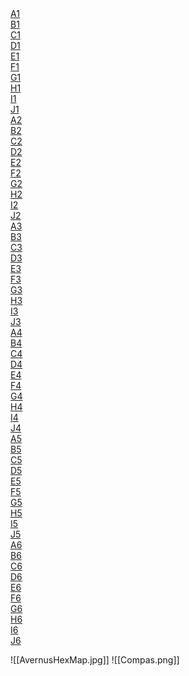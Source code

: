 <div class="honeycomb">
    <div class="hexagon">
        <div class="hexagontent">
            <a href="obsidian://open?vault-notes&file=Hexes\A1. Топь Авернуса.md">
                A1
            </a>
        </div>
    </div>
    <div class="hexagon">
        <div class="hexagontent">
            <a href="obsidian://open?vault-notes&file=Hexes\B1. Башня Аркона.md">
                B1
            </a>
        </div>
    </div>
    <div class="hexagon">
        <div class="hexagontent empty">
            <a href="obsidian://open?vault-notes&file=">
                C1
            </a>
        </div>
    </div>
    <div class="hexagon">
        <div class="hexagontent empty">
            <a href="obsidian://open?vault-notes&file=">
                D1
            </a>
        </div>
    </div>
    <div class="hexagon">
        <div class="hexagontent empty">
            <a href="obsidian://open?vault-notes&file=">
                E1
            </a>
        </div>
    </div>
    <div class="hexagon">
        <div class="hexagontent empty">
            <a href="obsidian://open?vault-notes&file=">
                F1
            </a>
        </div>
    </div>
    <div class="hexagon">
        <div class="hexagontent empty">
            <a href="obsidian://open?vault-notes&file=">
                G1
            </a>
        </div>
    </div>
    <div class="hexagon">
        <div class="hexagontent empty">
            <a href="obsidian://open?vault-notes&file=">
                H1
            </a>
        </div>
    </div>
    <div class="hexagon">
        <div class="hexagontent empty">
            <a href="obsidian://open?vault-notes&file=">
                I1
            </a>
        </div>
    </div>
    <div class="hexagon">
        <div class="hexagontent empty">
            <a href="obsidian://open?vault-notes&file=">
                J1
            </a>
        </div>
</div>
<div class="honeycomb">
    <div class="hexagon">
        <div class="hexagontent">
            <a href="obsidian://open?vault-notes&file=Hexes\A2. Обелиск Уббалукса.md">
                A2
            </a>
        </div>
    </div>
    <div class="hexagon">
        <div class="hexagontent empty">
            <a href="obsidian://open?vault-notes&file=">
                B2
            </a>
        </div>
    </div>
    <div class="hexagon">
        <div class="hexagontent empty">
            <a href="obsidian://open?vault-notes&file=">
                C2
            </a>
        </div>
    </div>
    <div class="hexagon">
        <div class="hexagontent">
            <a href="obsidian://open?vault-notes&file=D2.md">
                D2
            </a>
        </div>
    </div>
    <div class="hexagon">
        <div class="hexagontent">
            <a href="obsidian://open?vault-notes&file=Hexes\E2. Шахта щупалец.md">
                E2
            </a>
        </div>
    </div>
    <div class="hexagon">
        <div class="hexagontent empty">
            <a href="obsidian://open?vault-notes&file=">
                F2
            </a>
        </div>
    </div>
    <div class="hexagon">
        <div class="hexagontent empty">
            <a href="obsidian://open?vault-notes&file=">
                G2
            </a>
        </div>
    </div>
    <div class="hexagon">
        <div class="hexagontent">
            <a href="obsidian://open?vault-notes&file=Hexes\H2. Кузня Бела.md">
                H2
            </a>
        </div>
    </div>
    <div class="hexagon">
        <div class="hexagontent">
            <a href="obsidian://open?vault-notes&file=Hexes\I2. Логово Феонор.md">
                I2
            </a>
        </div>
    </div>
    <div class="hexagon">
        <div class="hexagontent empty">
            <a href="obsidian://open?vault-notes&file=">
                J2
            </a>
        </div>
</div>
<div class="honeycomb">
    <div class="hexagon">
        <div class="hexagontent">
            <a href="obsidian://open?vault-notes&file=Hexes\A3. Ферма Слизней.md">
                A3
            </a>
        </div>
    </div>
    <div class="hexagon">
        <div class="hexagontent empty">
            <a href="obsidian://open?vault-notes&file=">
                B3
            </a>
        </div>
    </div>
    <div class="hexagon">
        <div class="hexagontent empty">
            <a href="obsidian://open?vault-notes&file=">
                C3
            </a>
        </div>
    </div>
    <div class="hexagon">
        <div class="hexagontent empty">
            <a href="obsidian://open?vault-notes&file=">
                D3
            </a>
        </div>
    </div>
    <div class="hexagon">
        <div class="hexagontent empty">
            <a href="obsidian://open?vault-notes&file=">
                E3
            </a>
        </div>
    </div>
    <div class="hexagon">
        <div class="hexagontent empty">
            <a href="obsidian://open?vault-notes&file=">
                F3
            </a>
        </div>
    </div>
    <div class="hexagon">
        <div class="hexagontent empty">
            <a href="obsidian://open?vault-notes&file=">
                G3
            </a>
        </div>
    </div>
    <div class="hexagon">
        <div class="hexagontent empty">
            <a href="obsidian://open?vault-notes&file=">
                H3
            </a>
        </div>
    </div>
    <div class="hexagon">
        <div class="hexagontent">
            <a href="obsidian://open?vault-notes&file=Hexes\I3. Круг пламени.md">
                I3
            </a>
        </div>
    </div>
    <div class="hexagon">
        <div class="hexagontent">
            <a href="obsidian://open?vault-notes&file=Hexes\J3. Логово Раггадрагги.md">
                J3
            </a>
        </div>
</div>
<div class="honeycomb">
    <div class="hexagon">
        <div class="hexagontent">
            <a href="obsidian://open?vault-notes&file=Hexes\A4. Арки Уллоха.md">
                A4
            </a>
        </div>
    </div>
    <div class="hexagon">
        <div class="hexagontent empty">
            <a href="obsidian://open?vault-notes&file=">
                B4
            </a>
        </div>
    </div>
    <div class="hexagon">
        <div class="hexagontent empty">
            <a href="obsidian://open?vault-notes&file=">
                C4
            </a>
        </div>
    </div>
    <div class="hexagon">
        <div class="hexagontent empty">
            <a href="obsidian://open?vault-notes&file=">
                D4
            </a>
        </div>
    </div>
    <div class="hexagon">
        <div class="hexagontent empty">
            <a href="obsidian://open?vault-notes&file=">
                E4
            </a>
        </div>
    </div>
    <div class="hexagon">
        <div class="hexagontent">
            <a href="obsidian://open?vault-notes&file=Hexes\F4. Кровоточащий струп.md">
                F4
            </a>
        </div>
    </div>
    <div class="hexagon">
        <div class="hexagontent empty">
            <a href="obsidian://open?vault-notes&file=">
                G4
            </a>
        </div>
    </div>
    <div class="hexagon">
        <div class="hexagontent empty">
            <a href="obsidian://open?vault-notes&file=">
                H4
            </a>
        </div>
    </div>
    <div class="hexagon">
        <div class="hexagontent">
            <a href="obsidian://open?vault-notes&file=Hexes\I4. Форт Костяшек.md">
                I4
            </a>
        </div>
    </div>
    <div class="hexagon">
        <div class="hexagontent">
            <a href="obsidian://open?vault-notes&file=Hexes\J4. Храм сломанного принца.md">
                J4
            </a>
        </div>
</div>
<div class="honeycomb">
    <div class="hexagon">
        <div class="hexagontent">
            <a href="obsidian://open?vault-notes&file=Hexes\A5. Логово Затерянного Голгари.md">
                A5
            </a>
        </div>
    </div>
    <div class="hexagon">
        <div class="hexagontent empty">
            <a href="obsidian://open?vault-notes&file=">
                B5
            </a>
        </div>
    </div>
    <div class="hexagon">
        <div class="hexagontent empty">
            <a href="obsidian://open?vault-notes&file=">
                C5
            </a>
        </div>
    </div>
    <div class="hexagon">
        <div class="hexagontent">
            <a href="obsidian://open?vault-notes&file=Hexes\D5. Могила Ульдрака.md">
                D5
            </a>
        </div>
    </div>
    <div class="hexagon">
        <div class="hexagontent empty">
            <a href="obsidian://open?vault-notes&file=">
                E5
            </a>
        </div>
    </div>
    <div class="hexagon">
        <div class="hexagontent empty">
            <a href="obsidian://open?vault-notes&file=">
                F5
            </a>
        </div>
    </div>
    <div class="hexagon">
        <div class="hexagontent empty">
            <a href="obsidian://open?vault-notes&file=">
                G5
            </a>
        </div>
    </div>
    <div class="hexagon">
        <div class="hexagontent empty">
            <a href="obsidian://open?vault-notes&file=">
                H5
            </a>
        </div>
    </div>
    <div class="hexagon">
        <div class="hexagontent">
            <a href="obsidian://open?vault-notes&file=Hexes/I5. Плодящиеся деревья.md">
                I5
            </a>
        </div>
    </div>
    <div class="hexagon">
        <div class="hexagontent empty">
            <a href="obsidian://open?vault-notes&file=">
                J5
            </a>
        </div>
</div>
<div class="honeycomb">
    <div class="hexagon">
        <div class="hexagontent">
            <a href="obsidian://open?vault-notes&file=Hexes\A6. Логово Горького Дыхания.md">
                A6
            </a>
        </div>
    </div>
    <div class="hexagon">
        <div class="hexagontent">
            <a href="obsidian://open?vault-notes&file=Hexes\B6. Логово коллекционеров душ.md">
                B6
            </a>
        </div>
    </div>
    <div class="hexagon">
        <div class="hexagontent empty">
            <a href="obsidian://open?vault-notes&file=">
                C6
            </a>
        </div>
    </div>
    <div class="hexagon">
        <div class="hexagontent empty">
            <a href="obsidian://open?vault-notes&file=">
                D6
            </a>
        </div>
    </div>
    <div class="hexagon">
        <div class="hexagontent empty">
            <a href="obsidian://open?vault-notes&file=">
                E6
            </a>
        </div>
    </div>
    <div class="hexagon">
        <div class="hexagontent empty">
            <a href="obsidian://open?vault-notes&file=">
                F6
            </a>
        </div>
    </div>
    <div class="hexagon">
        <div class="hexagontent empty">
            <a href="obsidian://open?vault-notes&file=">
                G6
            </a>
        </div>
    </div>
    <div class="hexagon">
        <div class="hexagontent empty">
            <a href="obsidian://open?vault-notes&file=">
                H6
            </a>
        </div>
    </div>
    <div class="hexagon">
        <div class="hexagontent empty">
            <a href="obsidian://open?vault-notes&file=">
                I6
            </a>
        </div>
    </div>
    <div class="hexagon">
        <div class="hexagontent">
            <a href="obsidian://open?vault-notes&file=Hexes\J6. Лагерь девятой когорты.md">
                J6
            </a>
        </div>
</div>


![[AvernusHexMap.jpg]]
![[Compas.png]]
